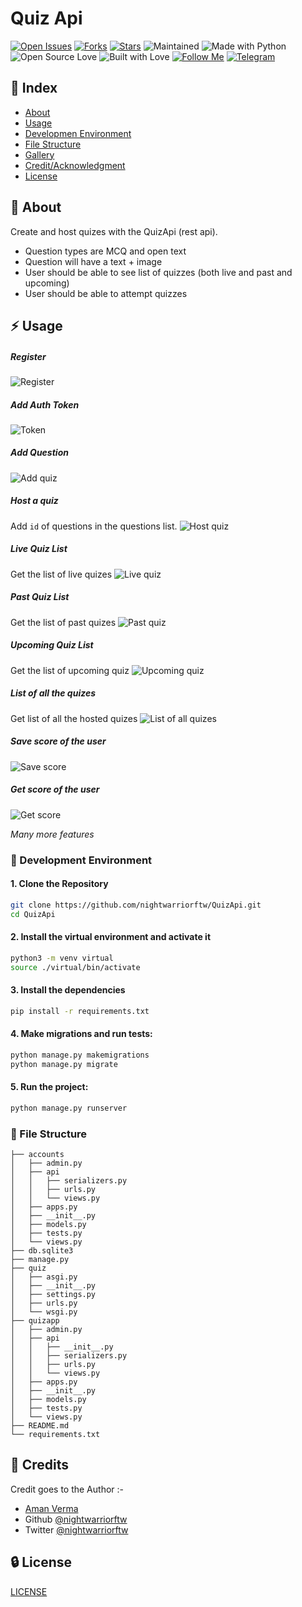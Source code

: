 # Quiz Api

[![Open Issues](https://img.shields.io/github/issues/nightwarrior-xxx/QuizApi?style=for-the-badge&logo=github)](https://github.com/nightwarrior-xxx/QuizApi/issues) [![Forks](https://img.shields.io/github/forks/nightwarrior-xxx/QuizApi?style=for-the-badge&logo=github)](https://github.com/nightwarrior-xxx/QuizApi/network/members) [![Stars](https://img.shields.io/github/stars/nightwarrior-xxx/QuizApi?style=for-the-badge&logo=reverbnation)](hhttps://github.com/nightwarrior-xxx/QuizApi/stargazers) ![Maintained](https://img.shields.io/maintenance/yes/2020?style=for-the-badge&logo=github) ![Made with Python](https://img.shields.io/badge/Made%20with-Python-blueviolet?style=for-the-badge&logo=python) ![Open Source Love](https://img.shields.io/badge/Open%20Source-%E2%99%A5-red?style=for-the-badge&logo=open-source-initiative) ![Built with Love](https://img.shields.io/badge/Built%20With-%E2%99%A5-critical?style=for-the-badge&logo=ko-fi) [![Follow Me](https://img.shields.io/twitter/follow/nightwarrior_xx?color=blue&label=Follow%20%40nightwarriorftw&logo=twitter&style=for-the-badge)](https://twitter.com/intent/follow?screen_name=nightwarriorftw) [![Telegram](https://img.shields.io/badge/Telegram-Chat-informational?style=for-the-badge&logo=telegram)](https://telegram.me/nightwarriorftw)


## :ledger: Index

- [About](#beginner-about)
- [Usage](#zap-usage)
- [Developmen Environment](#nut_and_bolt-development-environment)
- [File Structure](#file_folder-file-structure)
- [Gallery](#camera-gallery)
- [Credit/Acknowledgment](#star2-creditacknowledgment)
- [License](#lock-license)

## :beginner: About
Create and host quizes with the QuizApi (rest api).
- Question types are MCQ and open text
- Question will have a text + image
- User should be able to see list of quizzes (both live and past and
upcoming)
- User should be able to attempt quizzes

## :zap: Usage

##### Register 
![Register](./public/register.png)

##### Add Auth Token
![Token](./public/auth_token.png)

##### Add Question
![Add quiz](./public/add_question.png)

##### Host a quiz
Add `id` of questions in the questions list.
![Host quiz](./public/host_quiz.png)

##### Live Quiz List
Get the list of live quizes
![Live quiz](./public/live_quiz.png)

##### Past Quiz List
Get the list of past quizes
![Past quiz](./public/past.png)

##### Upcoming Quiz List
Get the list of upcoming quiz
![Upcoming quiz](./public/Upcoming.png)

##### List of all the quizes
Get list of all the hosted quizes
![List of all quizes](./public/list_of_all_quizes.png)

##### Save score of the user
![Save score](./public/add_score_of_user.png)

##### Get score of the user
![Get score](./public/get_score_of_user.png)

*Many more features*

### :nut_and_bolt: Development Environment

#### 1. Clone the Repository

```Bash
git clone https://github.com/nightwarriorftw/QuizApi.git
cd QuizApi
```

#### 2. Install the virtual environment and activate it
```Bash
python3 -m venv virtual
source ./virtual/bin/activate
```

#### 3. Install the dependencies
```BASH
pip install -r requirements.txt
```

#### 4. Make migrations and run tests:

```BASH
python manage.py makemigrations
python manage.py migrate
```

#### 5. Run the project:

```BASH
python manage.py runserver
```

### :file_folder: File Structure
```
├── accounts
│   ├── admin.py
│   ├── api
│   │   ├── serializers.py
│   │   ├── urls.py
│   │   └── views.py
│   ├── apps.py
│   ├── __init__.py
│   ├── models.py
│   ├── tests.py
│   └── views.py
├── db.sqlite3
├── manage.py
├── quiz
│   ├── asgi.py
│   ├── __init__.py
│   ├── settings.py
│   ├── urls.py
│   └── wsgi.py
├── quizapp
│   ├── admin.py
│   ├── api
│   │   ├── __init__.py
│   │   ├── serializers.py
│   │   ├── urls.py
│   │   └── views.py
│   ├── apps.py
│   ├── __init__.py
│   ├── models.py
│   ├── tests.py
│   └── views.py
├── README.md
└── requirements.txt
```
## :star2: Credits
Credit goes to the Author :-

- [Aman Verma](https://nightwarriorftw.netlify.app/)
- Github [@nightwarriorftw](https://github.com/nightwarriorftw/)
- Twitter [@nightwarriorftw](https://www.twitter.com/nightwarriorftw/)


## :lock: License

[LICENSE](/LICENSE)
